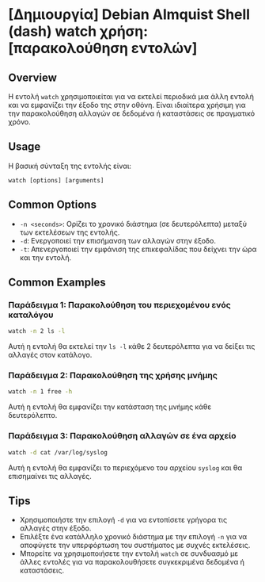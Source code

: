 # [Δημιουργία] Debian Almquist Shell (dash) watch χρήση: [παρακολούθηση εντολών]

## Overview
Η εντολή `watch` χρησιμοποιείται για να εκτελεί περιοδικά μια άλλη εντολή και να εμφανίζει την έξοδο της στην οθόνη. Είναι ιδιαίτερα χρήσιμη για την παρακολούθηση αλλαγών σε δεδομένα ή καταστάσεις σε πραγματικό χρόνο.

## Usage
Η βασική σύνταξη της εντολής είναι:

```
watch [options] [arguments]
```

## Common Options
- `-n <seconds>`: Ορίζει το χρονικό διάστημα (σε δευτερόλεπτα) μεταξύ των εκτελέσεων της εντολής.
- `-d`: Ενεργοποιεί την επισήμανση των αλλαγών στην έξοδο.
- `-t`: Απενεργοποιεί την εμφάνιση της επικεφαλίδας που δείχνει την ώρα και την εντολή.

## Common Examples
### Παράδειγμα 1: Παρακολούθηση του περιεχομένου ενός καταλόγου
```bash
watch -n 2 ls -l
```
Αυτή η εντολή θα εκτελεί την `ls -l` κάθε 2 δευτερόλεπτα για να δείξει τις αλλαγές στον κατάλογο.

### Παράδειγμα 2: Παρακολούθηση της χρήσης μνήμης
```bash
watch -n 1 free -h
```
Αυτή η εντολή θα εμφανίζει την κατάσταση της μνήμης κάθε δευτερόλεπτο.

### Παράδειγμα 3: Παρακολούθηση αλλαγών σε ένα αρχείο
```bash
watch -d cat /var/log/syslog
```
Αυτή η εντολή θα εμφανίζει το περιεχόμενο του αρχείου `syslog` και θα επισημαίνει τις αλλαγές.

## Tips
- Χρησιμοποιήστε την επιλογή `-d` για να εντοπίσετε γρήγορα τις αλλαγές στην έξοδο.
- Επιλέξτε ένα κατάλληλο χρονικό διάστημα με την επιλογή `-n` για να αποφύγετε την υπερφόρτωση του συστήματος με συχνές εκτελέσεις.
- Μπορείτε να χρησιμοποιήσετε την εντολή `watch` σε συνδυασμό με άλλες εντολές για να παρακολουθήσετε συγκεκριμένα δεδομένα ή καταστάσεις.